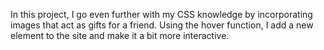 In this project, I go even further with my CSS knowledge by incorporating images that act as gifts for a friend. Using the hover function, I add a new element to the site and make it a bit more interactive. 